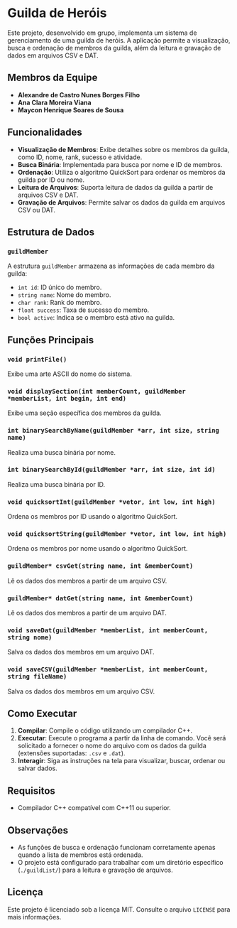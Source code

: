 # Guilda de Heróis

Este projeto, desenvolvido em grupo, implementa um sistema de gerenciamento de uma guilda de heróis. A aplicação permite a visualização, busca e ordenação de membros da guilda, além da leitura e gravação de dados em arquivos CSV e DAT.

## Membros da Equipe

- **Alexandre de Castro Nunes Borges Filho**
- **Ana Clara Moreira Viana**
- **Maycon Henrique Soares de Sousa**

## Funcionalidades

- **Visualização de Membros**: Exibe detalhes sobre os membros da guilda, como ID, nome, rank, sucesso e atividade.
- **Busca Binária**: Implementada para busca por nome e ID de membros.
- **Ordenação**: Utiliza o algoritmo QuickSort para ordenar os membros da guilda por ID ou nome.
- **Leitura de Arquivos**: Suporta leitura de dados da guilda a partir de arquivos CSV e DAT.
- **Gravação de Arquivos**: Permite salvar os dados da guilda em arquivos CSV ou DAT.

## Estrutura de Dados

### `guildMember`
A estrutura `guildMember` armazena as informações de cada membro da guilda:
- `int id`: ID único do membro.
- `string name`: Nome do membro.
- `char rank`: Rank do membro.
- `float success`: Taxa de sucesso do membro.
- `bool active`: Indica se o membro está ativo na guilda.

## Funções Principais

### `void printFile()`
Exibe uma arte ASCII do nome do sistema.

### `void displaySection(int memberCount, guildMember *memberList, int begin, int end)`
Exibe uma seção específica dos membros da guilda.

### `int binarySearchByName(guildMember *arr, int size, string name)`
Realiza uma busca binária por nome.

### `int binarySearchById(guildMember *arr, int size, int id)`
Realiza uma busca binária por ID.

### `void quicksortInt(guildMember *vetor, int low, int high)`
Ordena os membros por ID usando o algoritmo QuickSort.

### `void quicksortString(guildMember *vetor, int low, int high)`
Ordena os membros por nome usando o algoritmo QuickSort.

### `guildMember* csvGet(string name, int &memberCount)`
Lê os dados dos membros a partir de um arquivo CSV.

### `guildMember* datGet(string name, int &memberCount)`
Lê os dados dos membros a partir de um arquivo DAT.

### `void saveDat(guildMember *memberList, int memberCount, string nome)`
Salva os dados dos membros em um arquivo DAT.

### `void saveCSV(guildMember *memberList, int memberCount, string fileName)`
Salva os dados dos membros em um arquivo CSV.

## Como Executar

1. **Compilar**: Compile o código utilizando um compilador C++.
2. **Executar**: Execute o programa a partir da linha de comando. Você será solicitado a fornecer o nome do arquivo com os dados da guilda (extensões suportadas: `.csv` e `.dat`).
3. **Interagir**: Siga as instruções na tela para visualizar, buscar, ordenar ou salvar dados.

## Requisitos

- Compilador C++ compatível com C++11 ou superior.

## Observações

- As funções de busca e ordenação funcionam corretamente apenas quando a lista de membros está ordenada.
- O projeto está configurado para trabalhar com um diretório específico (`./guildList/`) para a leitura e gravação de arquivos.

## Licença

Este projeto é licenciado sob a licença MIT. Consulte o arquivo `LICENSE` para mais informações.
